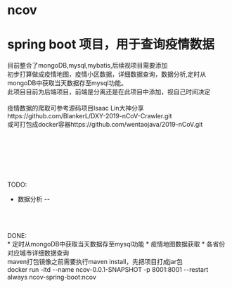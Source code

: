 # ncov
spring boot 项目，用于查询疫情数据<br>
=
目前整合了mongoDB,mysql,mybatis,后续视项目需要添加<br>
初步打算做成疫情地图，疫情小区数据，详细数据查询，数据分析,定时从mongoDB中获取当天数据存至mysql功能。<br>
此项目目前为后端项目，前端是分离还是在此项目中添加，视自己时间决定<br>
<br>
疫情数据的爬取可参考源码项目Isaac Lin大神分享https://github.com/BlankerL/DXY-2019-nCoV-Crawler.git<br>
或可打包成docker容器https://github.com/wentaojava/2019-nCoV.git
<br>
<br>
<br>
<br>
<br>
<br>
<br>
<br>
TODO:<br>
* 数据分析
--
<br>
<br>
<br>
DONE:<br>
* 定时从mongoDB中获取当天数据存至mysql功能
* 疫情地图数据获取
* 各省份对应城市详细数据查询

<br>
maven打包镜像之前需要执行maven install，先把项目打成jar包
<br>
 docker run -itd --name ncov-0.0.1-SNAPSHOT -p 8001:8001 --restart always ncov-spring-boot:ncov
